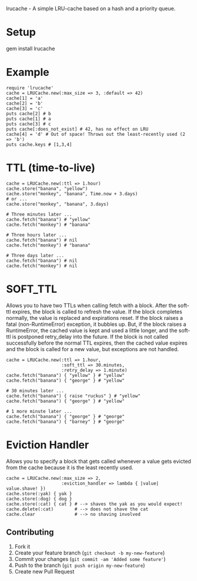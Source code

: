 lrucache - A simple LRU-cache based on a hash and a priority queue.

Setup
=====
gem install lrucache

Example
=======
    require 'lrucache'
    cache = LRUCache.new(:max_size => 3, :default => 42)
    cache[1] = 'a'
    cache[2] = 'b'
    cache[3] = 'c'
    puts cache[2] # b
    puts cache[1] # a
    puts cache[3] # c
    puts cache[:does_not_exist] # 42, has no effect on LRU
    cache[4] = 'd' # Out of space! Throws out the least-recently used (2 => 'b')
    puts cache.keys # [1,3,4]


TTL (time-to-live)
==================
    cache = LRUCache.new(:ttl => 1.hour)
    cache.store("banana", "yellow")
    cache.store("monkey", "banana", Time.now + 3.days)
    # or ...
    cache.store("monkey", "banana", 3.days)

    # Three minutes later ...
    cache.fetch("banana") # "yellow"
    cache.fetch("monkey") # "banana"

    # Three hours later ...
    cache.fetch("banana") # nil
    cache.fetch("monkey") # "banana"

    # Three days later ...
    cache.fetch("banana") # nil
    cache.fetch("monkey") # nil

SOFT_TTL
========
Allows you to have two TTLs when calling fetch with a block.
After the soft-ttl expires, the block is called to refresh the value.
If the block completes normally, the value is replaced and expirations reset.
If the block raises a fatal (non-RuntimeError) exception, it bubbles up. But,
if the block raises a RuntimeError, the cached value is kept and used a little
longer, and the soft-ttl is postponed retry_delay into the future. If the block
is not called successfully before the normal TTL expires, then the cached value
expires and the block is called for a new value, but exceptions are not handled.

    cache = LRUCache.new(:ttl => 1.hour,
                         :soft_ttl => 30.minutes,
                         :retry_delay => 1.minute)
    cache.fetch("banana") { "yellow" } # "yellow"
    cache.fetch("banana") { "george" } # "yellow"

    # 30 minutes later ...
    cache.fetch("banana") { raise "ruckus" } # "yellow"
    cache.fetch("banana") { "george" } # "yellow"

    # 1 more minute later ...
    cache.fetch("banana") { "george" } # "george"
    cache.fetch("banana") { "barney" } # "george"

Eviction Handler
================
Allows you to specify a block that gets called whenever a value gets evicted
from the cache because it is the least recently used.

    cache = LRUCache.new(:max_size => 2,
                         :eviction_handler => lambda { |value| value.shave! })
    cache.store(:yak) { yak }
    cache.store(:dog) { dog }
    cache.store(:cat) { cat } # --> shaves the yak as you would expect!
    cache.delete(:cat)        # --> does not shave the cat
    cache.clear               # --> no shaving involved

## Contributing

1. Fork it
2. Create your feature branch (`git checkout -b my-new-feature`)
3. Commit your changes (`git commit -am 'Added some feature'`)
4. Push to the branch (`git push origin my-new-feature`)
5. Create new Pull Request
